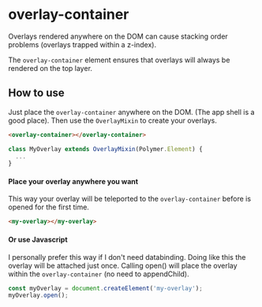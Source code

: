 # overlay-container

Overlays rendered anywhere on the DOM can cause stacking order problems (overlays trapped within a z-index).

The `overlay-container` element ensures that overlays will always be rendered on the top layer.

## How to use

Just place the `overlay-container` anywhere on the DOM. (The app shell is a good place). Then use the `OverlayMixin` to create your overlays.
```html
<overlay-container></overlay-container>
```

```js
class MyOverlay extends OverlayMixin(Polymer.Element) {
  ...
}
```

#### Place your overlay anywhere you want

This way your overlay will be teleported to the `overlay-container` before is opened for the first time.

```html
<my-overlay></my-overlay>
```

#### Or use Javascript

I personally prefer this way if I don't need databinding. Doing like this the overlay will be attached just once. Calling open() will place the overlay within the `overlay-container` (no need to appendChild).

```js
const myOverlay = document.createElement('my-overlay');
myOverlay.open();
```

